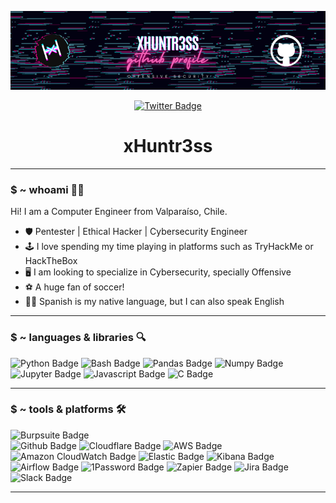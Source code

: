 
<div id="header" align="center">
  
  ![image](https://github.com/xHuntr3ss/xHuntr3ss/blob/55b9a803fb8e5067f70227029d498e91a017f5c2/xHuntr3ss%20Banner%202.png)

  <div id="badges">
    <a href="https://twitter.com/huntr3ssx">
      <img src="https://img.shields.io/badge/Twitter-020111?style=flat-square&logo=twitter&logoColor=white" alt="Twitter Badge"/>
    </a>
  </div>
  <h1>xHuntr3ss</h1>
</div>

---

### $ ~ whoami :woman_technologist:
Hi! I am a Computer Engineer from Valparaíso, Chile. 
- :shield: Pentester | Ethical Hacker | Cybersecurity Engineer
- :joystick: I love spending my time playing in platforms such as TryHackMe or HackTheBox
- :desktop_computer: I am looking to specialize in Cybersecurity, specially Offensive
- ⚽ A huge fan of soccer!
- 🙇‍♀️ Spanish is my native language, but I can also speak English

---

### $ ~ languages & libraries :mag:

<div id="languages">
  <img src="https://img.shields.io/badge/Python-020111?style=flat-square&logo=python&logoColor=white" alt="Python Badge"/>
  <img src="https://img.shields.io/badge/Bash-020111?style=flat-square&logo=gnubash&logoColor=white" alt="Bash Badge"/>
  <img src="https://img.shields.io/badge/Pandas-020111?style=flat-square&logo=pandas&logoColor=white" alt="Pandas Badge"/>
  <img src="https://img.shields.io/badge/Numpy-020111?style=flat-square&logo=numpy&logoColor=white" alt="Numpy Badge"/>
  <img src="https://img.shields.io/badge/Jupyter-020111?style=flat-square&logo=jupyter&logoColor=white" alt="Jupyter Badge"/>
  <img src="https://img.shields.io/badge/Javascript-020111?style=flat-square&logo=javascript&logoColor=white" alt="Javascript Badge"/>
  <img src="https://img.shields.io/badge/C&C++-020111?style=flat-square&logo=c&logoColor=white" alt="C Badge"/>
</div>

---

### $ ~ tools & platforms 🛠️

<div id="hack_tools">
  <img src="https://img.shields.io/badge/Burpsuite-020111?style=flat-squre&logo=square&logoColor=white" alt="Burpsuite Badge"/>
</div>

<div id="tools">
  <img src="https://img.shields.io/badge/Github-020111?style=flat-square&logo=github&logoColor=white" alt="Github Badge"/>
  <img src="https://img.shields.io/badge/Cloudflare-020111?style=flat-square&logo=cloudflare&logoColor=white" alt="Cloudflare Badge"/>
  <img src="https://img.shields.io/badge/SecurityAWS-020111?style=flat-square&logo=amazonaws&logoColor=white" alt="AWS Badge"/>
  <img src="https://img.shields.io/badge/Amazon CloudWatch-020111?style=flat-square&logo=amazoncloudwatch&logoColor=white" alt="Amazon CloudWatch Badge"/>
  <img src="https://img.shields.io/badge/Elastic-020111?style=flat-square&logo=elastic&logoColor=white" alt="Elastic Badge"/>
  <img src="https://img.shields.io/badge/Kibana-020111?style=flat-square&logo=kibana&logoColor=white" alt="Kibana Badge"/>
  <img src="https://img.shields.io/badge/Airflow-020111?style=flat-square&logo=apacheairflow&logoColor=white" alt="Airflow Badge"/>
  <img src="https://img.shields.io/badge/1Password-020111?style=flat-square&logo=1password&logoColor=white" alt="1Password Badge"/>
  <img src="https://img.shields.io/badge/Zapier-020111?style=flat-square&logo=zapier&logoColor=white" alt="Zapier Badge"/>
  <img src="https://img.shields.io/badge/Jira-020111?style=flat-square&logo=jira&logoColor=white" alt="Jira Badge"/>
  <img src="https://img.shields.io/badge/Slack-020111?style=flat-square&logo=slack&logoColor=white" alt="Slack Badge"/>
</div>

---

<!---
xHuntr3ss/xHuntr3ss is a ✨ special ✨ repository because its `README.md` (this file) appears on your GitHub profile.
You can click the Preview link to take a look at your changes.
--->
